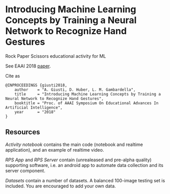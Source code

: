 # Introducing Machine Learning Concepts by Training a Neural Network to Recognize Hand Gestures
Rock Paper Scissors educational activity for ML

See EAAI 2018 [paper](./EAAI%20Paper.pdf).

Cite as

    @INPROCEEDINGS {giusti2018,
        author    = "A. Giusti, D. Huber, L. M. Gambardella",
        title     = "Introducing Machine Learning Concepts by Training a Neural Network to Recognize Hand Gestures",
        booktitle = "Proc. of AAAI Symposium On Educational Advances In Artificial Intelligence",
        year      = "2018"
    }
    
## Resources

*Activity notebook* contains the main code (notebook and realtime application), and an example of realtime video.

*RPS App* and *RPS Server* contain (unrealeased and pre-alpha quality) supporting software, i.e. an android app to automate data collection and its server component.

*Datasets* contain a number of datasets. A balanced 100-image testing set is included.  You are encouraged to add your own data. 
